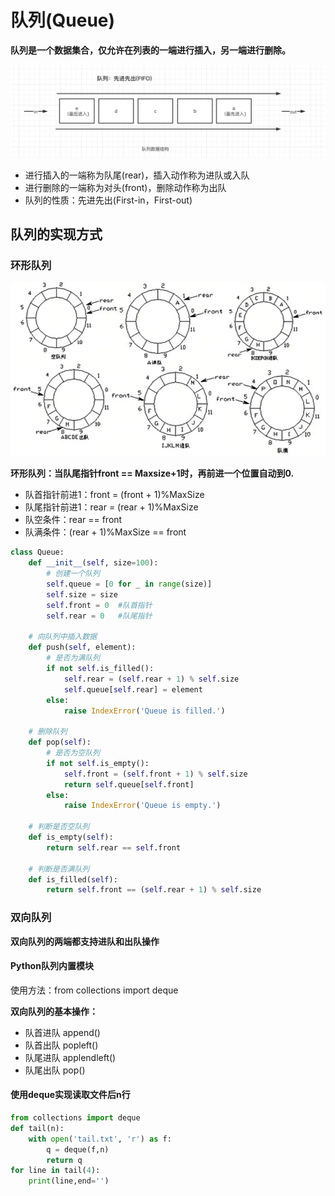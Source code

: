 # 队列(Queue)
**队列是一个数据集合，仅允许在列表的一端进行插入，另一端进行删除。**

![](imgs/queue.png)

- 进行插入的一端称为队尾(rear)，插入动作称为进队或入队
- 进行删除的一端称为对头(front)，删除动作称为出队
- 队列的性质：先进先出(First-in，First-out)

## 队列的实现方式

### 环形队列

![](imgs/ring_queue.png)

**环形队列：当队尾指针front == Maxsize+1时，再前进一个位置自动到0.**

- 队首指针前进1：front = (front + 1)%MaxSize
- 队尾指针前进1：rear = (rear + 1)%MaxSize
- 队空条件：rear == front
- 队满条件：(rear + 1)%MaxSize == front

```python
class Queue:
    def __init__(self, size=100):
        # 创建一个队列
        self.queue = [0 for _ in range(size)]
        self.size = size
        self.front = 0  #队首指针
        self.rear = 0   #队尾指针

    # 向队列中插入数据
    def push(self, element):
        # 是否为满队列
        if not self.is_filled():
            self.rear = (self.rear + 1) % self.size
            self.queue[self.rear] = element
        else:
            raise IndexError('Queue is filled.')

    # 删除队列
    def pop(self):
        # 是否为空队列
        if not self.is_empty():
            self.front = (self.front + 1) % self.size
            return self.queue[self.front]
        else:
            raise IndexError('Queue is empty.')

    # 判断是否空队列
    def is_empty(self):
        return self.rear == self.front

    # 判断是否满队列
    def is_filled(self):
        return self.front == (self.rear + 1) % self.size
```

### 双向队列
**双向队列的两端都支持进队和出队操作**

#### Python队列内置模块
使用方法：from collections import deque 

**双向队列的基本操作：**

- 队首进队   append()
- 队首出队   popleft()
- 队尾进队   applendleft()
- 队尾出队   pop()

#### 使用deque实现读取文件后n行

```python
from collections import deque
def tail(n):
    with open('tail.txt', 'r') as f:
        q = deque(f,n)
        return q
for line in tail(4):
    print(line,end='')
```
